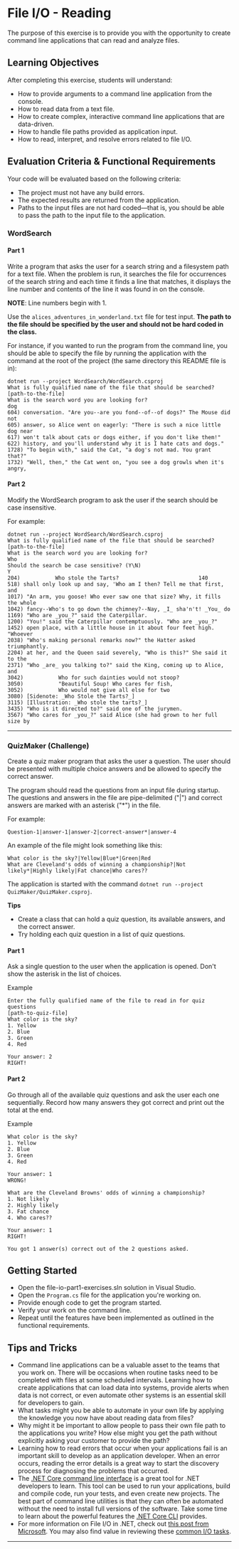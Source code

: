 # File I/O - Reading

The purpose of this exercise is to provide you with the opportunity to create command line applications that can read and analyze files.

## Learning Objectives

After completing this exercise, students will understand:

* How to provide arguments to a command line application from the console.
* How to read data from a text file.
* How to create complex, interactive command line applications that are data-driven.
* How to handle file paths provided as application input.
* How to read, interpret, and resolve errors related to file I/O.

## Evaluation Criteria & Functional Requirements

Your code will be evaluated based on the following criteria:

* The project must not have any build errors.
* The expected results are returned from the application.
* Paths to the input files are not hard coded—that is, you should be able to pass the path to the input file to the application.

### WordSearch

#### Part 1

Write a program that asks the user for a search string and a filesystem path for a text file. When the problem is run, it searches the file for occurrences of the search string and each time it finds a line that matches, it displays the line number and contents of the line it was found in on the console.

**NOTE**: Line numbers begin with 1.

Use the `alices_adventures_in_wonderland.txt` file for test input. **The path to the file should be specified by the user and should not be hard coded in the class.**

For instance, if you wanted to run the program from the command line, you should be able to specify the file by running the application with the command at the root of the project (the same directory this README file is in):

```
dotnet run --project WordSearch/WordSearch.csproj
What is fully qualified name of the file that should be searched?
[path-to-the-file]
What is the search word you are looking for?
dog
604) conversation. "Are you--are you fond--of--of dogs?" The Mouse did not
605) answer, so Alice went on eagerly: "There is such a nice little dog near
617) won't talk about cats or dogs either, if you don't like them!"
622) history, and you'll understand why it is I hate cats and dogs."
1728) "To begin with," said the Cat, "a dog's not mad. You grant that?"
1732) "Well, then," the Cat went on, "you see a dog growls when it's angry,

```

#### Part 2

Modify the WordSearch program to ask the user if the search should be case insensitive.

For example:

```
dotnet run --project WordSearch/WordSearch.csproj
What is fully qualified name of the file that should be searched?
[path-to-the-file]
What is the search word you are looking for?
Who
Should the search be case sensitive? (Y\N)
Y
204)           Who stole the Tarts?                         140
518) shall only look up and say, 'Who am I then? Tell me that first, and
1017) "An arm, you goose! Who ever saw one that size? Why, it fills the whole
1042) fancy--Who's to go down the chimney?--Nay, _I_ sha'n't! _You_ do
1169) "Who are _you_?" said the Caterpillar.
1200) "You!" said the Caterpillar contemptuously. "Who are _you_?"
1452) open place, with a little house in it about four feet high. "Whoever
2038) "Who's making personal remarks now?" the Hatter asked triumphantly.
2204) at her, and the Queen said severely, "Who is this?" She said it to the
2371) "Who _are_ you talking to?" said the King, coming up to Alice, and
3042)           Who for such dainties would not stoop?
3050)           "Beautiful Soup! Who cares for fish,
3052)           Who would not give all else for two
3080) [Sidenote: _Who Stole the Tarts?_]
3115) [Illustration: _Who stole the tarts?_]
3435) "Who is it directed to?" said one of the jurymen.
3567) "Who cares for _you_?" said Alice (she had grown to her full size by

```
---

### QuizMaker (Challenge)

Create a quiz maker program that asks the user a question. The user should be presented with multiple choice answers and be allowed to specify the correct answer.

The program should read the questions from an input file during startup. The questions and answers in the file are pipe-delimited ("|") and correct answers are marked with an asterisk ("*") in the file.

For example:
```
Question-1|answer-1|answer-2|correct-answer*|answer-4
```

An example of the file might look something like this:
```
What color is the sky?|Yellow|Blue*|Green|Red
What are Cleveland's odds of winning a championship?|Not likely*|Highly likely|Fat chance|Who cares??
```

The application is started with the command `dotnet run --project QuizMaker/QuizMaker.csproj`.

**Tips**

* Create a class that can hold a quiz question, its available answers, and the correct answer.
* Try holding each quiz question in a list of quiz questions.

#### Part 1

Ask a single question to the user when the application is opened. Don't show the asterisk in the list of choices.

Example
```
Enter the fully qualified name of the file to read in for quiz questions
[path-to-quiz-file]
What color is the sky?
1. Yellow
2. Blue
3. Green
4. Red

Your answer: 2
RIGHT!
```

#### Part 2

Go through all of the available quiz questions and ask the user each one sequentially. Record how many answers they got correct and print out the total at the end.

Example
```
What color is the sky?
1. Yellow
2. Blue
3. Green
4. Red

Your answer: 1
WRONG!

What are the Cleveland Browns' odds of winning a championship?
1. Not likely
2. Highly likely
3. Fat chance
4. Who cares??

Your answer: 1
RIGHT!

You got 1 answer(s) correct out of the 2 questions asked.
```

## Getting Started

* Open the file-io-part1-exercises.sln solution in Visual Studio.
* Open the `Program.cs` file for the application you're working on.
* Provide enough code to get the program started.
* Verify your work on the command line.
* Repeat until the features have been implemented as outlined in the functional requirements.

## Tips and Tricks

* Command line applications can be a valuable asset to the teams that you work on. There will be occasions when routine tasks need to be completed with files at some scheduled intervals. Learning how to create applications that can load data into systems, provide alerts when data is not correct, or even automate other systems is an essential skill for developers to gain.
* What tasks might you be able to automate in your own life by applying the knowledge you now have about reading data from files?
* Why might it be important to allow people to pass their own file path to the applications you write? How else might you get the path without explicitly asking your customer to provide the path?
* Learning how to read errors that occur when your applications fail is an important skill to develop as an application developer. When an error occurs, reading the error details is a great way to start the discovery process for diagnosing the problems that occurred.
* The [.NET Core command line interface][.net-core-cli] is a great tool for .NET developers to learn. This tool can be used to run your applications, build and compile code, run your tests, and even create new projects. The best part of command line utilities is that they can often be automated without the need to install full versions of the software. Take some time to learn about the powerful features the [.NET Core CLI][.net-core-cli] provides.
* For more information on File I/O in .NET, check out [this post from Microsoft][file-and-stream-io]. You may also find value in reviewing these [common I/O tasks][common-io-tasks].

---

[common-io-tasks]: https://docs.microsoft.com/en-us/dotnet/standard/io/common-i-o-tasks
[file-and-stream-io]: https://docs.microsoft.com/en-us/dotnet/standard/io/
[.net-core-cli]: https://docs.microsoft.com/en-us/dotnet/core/tools/?tabs=netcore2x
